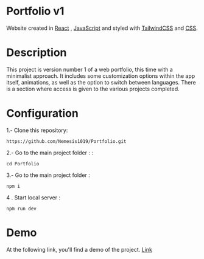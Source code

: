 # Portfolio v1

Website created in [React](https://es.react.dev/) , [JavaScript](https://developer.mozilla.org/es/docs/Web/JavaScript) and styled with [TailwindCSS](https://tailwindcss.com/) and [CSS](https://developer.mozilla.org/en-US/docs/Web/CSS). 


#  Description
This project is version number 1 of a web portfolio, this time with a minimalist approach. It includes some customization options within the app itself, animations, as well as the option to switch between languages. There is a section where access is given to the various projects completed.


# Configuration

1.- Clone this repository:
 
	https://github.com/Nemesis1019/Portfolio.git

  
2.- Go to the main project folder : :

    cd Portfolio

3.- Go to the main project folder :

    npm i
    
4 . Start local server :

    npm run dev


# Demo
At the following link, you'll find a demo of the project.
[Link](https://portfolio-gamma-two-53.vercel.app/)
